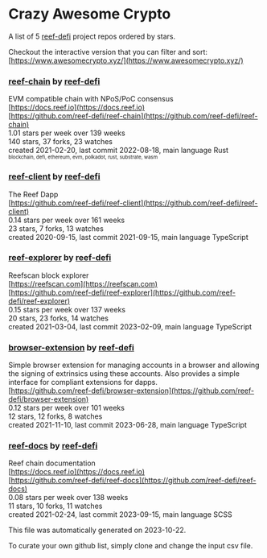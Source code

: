 # Crazy Awesome Crypto
A list of 5 [reef-defi](https://github.com/reef-defi) project repos ordered by stars.  

Checkout the interactive version that you can filter and sort: 
[https://www.awesomecrypto.xyz/](https://www.awesomecrypto.xyz/)  


### [reef-chain](https://github.com/reef-defi/reef-chain) by [reef-defi](https://github.com/reef-defi)  
EVM compatible chain with NPoS/PoC consensus  
[https://docs.reef.io](https://docs.reef.io)  
[https://github.com/reef-defi/reef-chain](https://github.com/reef-defi/reef-chain)  
1.01 stars per week over 139 weeks  
140 stars, 37 forks, 23 watches  
created 2021-02-20, last commit 2022-08-18, main language Rust  
<sub><sup>blockchain, defi, ethereum, evm, polkadot, rust, substrate, wasm</sup></sub>


### [reef-client](https://github.com/reef-defi/reef-client) by [reef-defi](https://github.com/reef-defi)  
The Reef Dapp  
[https://github.com/reef-defi/reef-client](https://github.com/reef-defi/reef-client)  
0.14 stars per week over 161 weeks  
23 stars, 7 forks, 13 watches  
created 2020-09-15, last commit 2021-09-15, main language TypeScript  


### [reef-explorer](https://github.com/reef-defi/reef-explorer) by [reef-defi](https://github.com/reef-defi)  
Reefscan block explorer  
[https://reefscan.com](https://reefscan.com)  
[https://github.com/reef-defi/reef-explorer](https://github.com/reef-defi/reef-explorer)  
0.15 stars per week over 137 weeks  
20 stars, 23 forks, 14 watches  
created 2021-03-04, last commit 2023-02-09, main language TypeScript  


### [browser-extension](https://github.com/reef-defi/browser-extension) by [reef-defi](https://github.com/reef-defi)  
Simple browser extension for managing accounts in a browser and allowing the signing of extrinsics using these accounts. Also provides a simple interface for compliant extensions for dapps.   
[https://github.com/reef-defi/browser-extension](https://github.com/reef-defi/browser-extension)  
0.12 stars per week over 101 weeks  
12 stars, 12 forks, 8 watches  
created 2021-11-10, last commit 2023-06-28, main language TypeScript  


### [reef-docs](https://github.com/reef-defi/reef-docs) by [reef-defi](https://github.com/reef-defi)  
Reef chain documentation  
[https://docs.reef.io](https://docs.reef.io)  
[https://github.com/reef-defi/reef-docs](https://github.com/reef-defi/reef-docs)  
0.08 stars per week over 138 weeks  
11 stars, 10 forks, 11 watches  
created 2021-02-24, last commit 2023-09-15, main language SCSS  


This file was automatically generated on 2023-10-22.  

To curate your own github list, simply clone and change the input csv file.  
